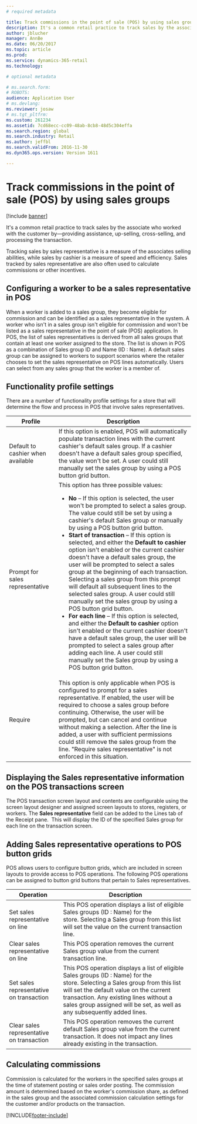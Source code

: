 ```yaml
---
# required metadata

title: Track commissions in the point of sale (POS) by using sales groups
description: It's a common retail practice to track sales by the associate who worked with the customer—providing assistance, up-selling, cross-selling, and processing the transaction.
author: jblucher
manager: AnnBe
ms.date: 06/20/2017
ms.topic: article
ms.prod: 
ms.service: dynamics-365-retail
ms.technology: 

# optional metadata

# ms.search.form: 
# ROBOTS: 
audience: Application User
# ms.devlang: 
ms.reviewer: josaw
# ms.tgt_pltfrm: 
ms.custom: 261234
ms.assetid: 7cd68ecc-cc09-48ab-8cb8-48d5c304effa
ms.search.region: global
ms.search.industry: Retail
ms.author: jeffbl
ms.search.validFrom: 2016-11-30
ms.dyn365.ops.version: Version 1611

---
```


# Track commissions in the point of sale (POS) by using sales groups

[!include [banner](includes/banner.md)]

It's a common retail practice to track sales by the associate who worked with the customer by—providing assistance, up-selling, cross-selling, and processing the transaction.

Tracking sales by sales representative is a measure of the associates selling abilities, while sales by cashier is a measure of speed and efficiency. Sales tracked by sales representative are also often used to calculate commissions or other incentives.

## Configuring a worker to be a sales representative in POS

When a worker is added to a sales group, they become eligible for commission and can be identified as a sales representative in the system. A worker who isn't in a sales group isn't eligible for commission and won't be listed as a sales representative in the point of sale (POS) application. In POS, the list of sales representatives is derived from all sales groups that contain at least one worker assigned to the store. The list is shown in POS as a combination of Sales group ID and Name (ID : Name). A default sales group can be assigned to workers to support scenarios where the retailer chooses to set the sales representative on POS lines automatically. Users can select from any sales group that the worker is a member of.

## Functionality profile settings

There are a number of functionality profile settings for a store that will determine the flow and process in POS that involve sales representatives.

<table>
<thead>
<tr>
<th>Profile</th>
<th>Description</th>
</tr>
</thead>
<tbody>
<tr>
<td>Default to cashier when available</td>
<td>If this option is enabled, POS will automatically populate transaction lines with the current cashier's default sales group. If a cashier doesn't have a default sales group specified, the value won't be set. A user could still manually set the sales group by using a POS button grid button.</td>
</tr>
<tr>
<td>Prompt for sales representative</td>
<td>This option has three possible values:
<ul>
<li><strong>No</strong> – If this option is selected, the user won't be prompted to select a sales group. The value could still be set by using a cashier's default Sales group or manually by using a POS button grid button.</li>
<li><strong>Start of transaction</strong> – If this option is selected, and either the <strong>Default to cashier</strong> option isn't enabled or the current cashier doesn't have a default sales group, the user will be prompted to select a sales group at the beginning of each transaction. Selecting a sales group from this prompt will default all subsequent lines to the selected sales group. A user could still manually set the sales group by using a POS button grid button.</li>
<li><strong>For each line</strong> – If this option is selected, and either the <strong>Default to cashier</strong> option isn't enabled or the current cashier doesn't have a default sales group, the user will be prompted to select a sales group after adding each line. A user could still manually set the Sales group by using a POS button grid button.</li>
</ul>
</td>
</tr>
<tr>
<td>Require</td>
<td>This option is only applicable when POS is configured to prompt for a sales representative. If enabled, the user will be required to choose a sales group before continuing. Otherwise, the user will be prompted, but can cancel and continue without making a selection. After the line is added, a user with sufficient permissions could still remove the sales group from the line. "Require sales representative" is not enforced in this situation.</td>
</tr>
</tbody>
</table>

## Displaying the Sales representative information on the POS transactions screen

The POS transaction screen layout and contents are configurable using the screen layout designer and assigned screen layouts to stores, registers, or workers. The **Sales representative** field can be added to the Lines tab of the Receipt pane.  This will display the ID of the specified Sales group for each line on the transaction screen.

## Adding Sales representative operations to POS button grids

POS allows users to configure button grids, which are included in screen layouts to provide access to POS operations. The following POS operations can be assigned to button grid buttons that pertain to Sales representatives.

| Operation                                 | Description |
|-------------------------------------------|-------------|
| Set sales representative on line          | This POS operation displays a list of eligible Sales groups (ID : Name) for the store. Selecting a Sales group from this list will set the value on the current transaction line. |
| Clear sales representative on line        | This POS operation removes the current Sales group value from the current transaction line. |
| Set sales representative on transaction   | This POS operation displays a list of eligible Sales groups (ID : Name) for the store. Selecting a Sales group from this list will set the default value on the current transaction. Any existing lines without a sales group assigned will be set, as well as any subsequently added lines. |
| Clear sales representative on transaction | This POS operation removes the current default Sales group value from the current transaction. It does not impact any lines already existing in the transaction. |

## Calculating commissions

Commission is calculated for the workers in the specified sales groups at the time of statement posting or sales order posting. The commission amount is determined based on the worker's commission share, as defined in the sales group and the associated commission calculation settings for the customer and/or products on the transaction.


[!INCLUDE[footer-include](../includes/footer-banner.md)]